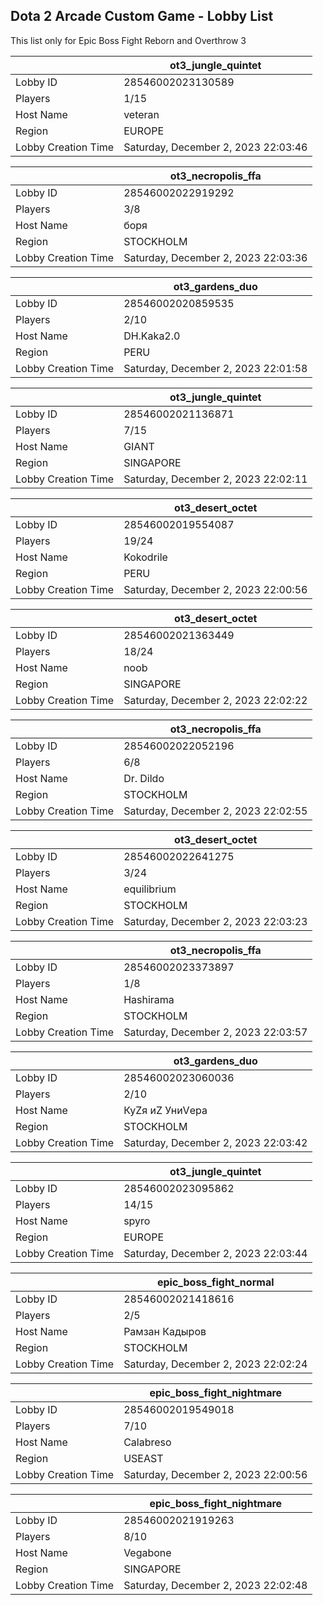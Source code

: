 ## Dota 2 Arcade Custom Game - Lobby List

This list only for Epic Boss Fight Reborn and Overthrow 3

|  | ot3_jungle_quintet |
| ------ | ------ |
| Lobby ID | 28546002023130589 |
| Players | 1/15 |
| Host Name | veteran |
| Region | EUROPE |
| Lobby Creation Time | Saturday, December 2, 2023 22:03:46 |


|  | ot3_necropolis_ffa |
| ------ | ------ |
| Lobby ID | 28546002022919292 |
| Players | 3/8 |
| Host Name | боря |
| Region | STOCKHOLM |
| Lobby Creation Time | Saturday, December 2, 2023 22:03:36 |


|  | ot3_gardens_duo |
| ------ | ------ |
| Lobby ID | 28546002020859535 |
| Players | 2/10 |
| Host Name | DH.Kaka2.0 |
| Region | PERU |
| Lobby Creation Time | Saturday, December 2, 2023 22:01:58 |


|  | ot3_jungle_quintet |
| ------ | ------ |
| Lobby ID | 28546002021136871 |
| Players | 7/15 |
| Host Name | GIANT |
| Region | SINGAPORE |
| Lobby Creation Time | Saturday, December 2, 2023 22:02:11 |


|  | ot3_desert_octet |
| ------ | ------ |
| Lobby ID | 28546002019554087 |
| Players | 19/24 |
| Host Name | Kokodrile |
| Region | PERU |
| Lobby Creation Time | Saturday, December 2, 2023 22:00:56 |


|  | ot3_desert_octet |
| ------ | ------ |
| Lobby ID | 28546002021363449 |
| Players | 18/24 |
| Host Name | noob |
| Region | SINGAPORE |
| Lobby Creation Time | Saturday, December 2, 2023 22:02:22 |


|  | ot3_necropolis_ffa |
| ------ | ------ |
| Lobby ID | 28546002022052196 |
| Players | 6/8 |
| Host Name | Dr. Dildo |
| Region | STOCKHOLM |
| Lobby Creation Time | Saturday, December 2, 2023 22:02:55 |


|  | ot3_desert_octet |
| ------ | ------ |
| Lobby ID | 28546002022641275 |
| Players | 3/24 |
| Host Name | equilibrium |
| Region | STOCKHOLM |
| Lobby Creation Time | Saturday, December 2, 2023 22:03:23 |


|  | ot3_necropolis_ffa |
| ------ | ------ |
| Lobby ID | 28546002023373897 |
| Players | 1/8 |
| Host Name | Hashirama |
| Region | STOCKHOLM |
| Lobby Creation Time | Saturday, December 2, 2023 22:03:57 |


|  | ot3_gardens_duo |
| ------ | ------ |
| Lobby ID | 28546002023060036 |
| Players | 2/10 |
| Host Name | КуZя иZ УниVера |
| Region | STOCKHOLM |
| Lobby Creation Time | Saturday, December 2, 2023 22:03:42 |


|  | ot3_jungle_quintet |
| ------ | ------ |
| Lobby ID | 28546002023095862 |
| Players | 14/15 |
| Host Name | spyro |
| Region | EUROPE |
| Lobby Creation Time | Saturday, December 2, 2023 22:03:44 |


|  | epic_boss_fight_normal |
| ------ | ------ |
| Lobby ID | 28546002021418616 |
| Players | 2/5 |
| Host Name | Рамзан Кадыров |
| Region | STOCKHOLM |
| Lobby Creation Time | Saturday, December 2, 2023 22:02:24 |


|  | epic_boss_fight_nightmare |
| ------ | ------ |
| Lobby ID | 28546002019549018 |
| Players | 7/10 |
| Host Name | Calabreso |
| Region | USEAST |
| Lobby Creation Time | Saturday, December 2, 2023 22:00:56 |


|  | epic_boss_fight_nightmare |
| ------ | ------ |
| Lobby ID | 28546002021919263 |
| Players | 8/10 |
| Host Name | Vegabone |
| Region | SINGAPORE |
| Lobby Creation Time | Saturday, December 2, 2023 22:02:48 |


